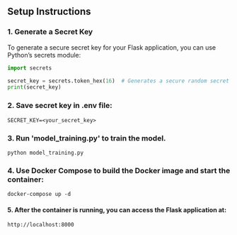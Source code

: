 ## Setup Instructions

### 1. Generate a Secret Key

To generate a secure secret key for your Flask application, you can use Python’s secrets module:

```python
import secrets

secret_key = secrets.token_hex(16)  # Generates a secure random secret key
print(secret_key)
```

### 2. Save secret key in .env file:
```.env
SECRET_KEY=<your_secret_key>
```

### 3. Run 'model_training.py' to train the model.
```terminal
python model_training.py
```

### 4. Use Docker Compose to build the Docker image and start the container:
```terminal
docker-compose up -d
```

#### 5. After the container is running, you can access the Flask application at:
```terminal
http://localhost:8000
```
